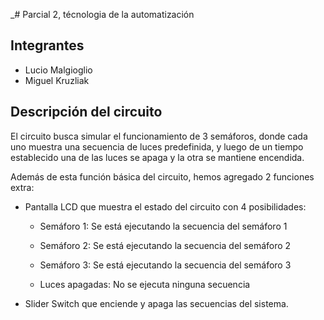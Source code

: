 _# Parcial 2, técnologia de la automatización 
## Integrantes
* Lucio Malgioglio
* Miguel Kruzliak
## Descripción del circuito
El circuito busca simular el funcionamiento de 3 semáforos, donde cada uno muestra una secuencia de luces predefinida, y luego de un tiempo establecido una de las luces se apaga y la otra se mantiene encendida. 

Además de esta función básica del circuito, hemos agregado 2 funciones extra: 

 * Pantalla LCD que muestra el estado del circuito con 4 posibilidades: 

   - Semáforo 1: Se está ejecutando la secuencia del semáforo 1 

   - Semáforo 2: Se está ejecutando la secuencia del semáforo 2 

   - Semáforo 3: Se está ejecutando la secuencia del semáforo 3 

   - Luces apagadas: No se ejecuta ninguna secuencia 

* Slider Switch que enciende y apaga las secuencias del sistema.
